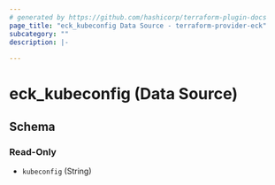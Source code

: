 ```yaml
---
# generated by https://github.com/hashicorp/terraform-plugin-docs
page_title: "eck_kubeconfig Data Source - terraform-provider-eck"
subcategory: ""
description: |-
  
---
```


# eck_kubeconfig (Data Source)





<!-- schema generated by tfplugindocs -->
## Schema

### Read-Only

- `kubeconfig` (String)
